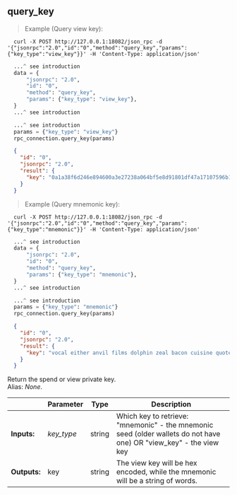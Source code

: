 ## **query_key**

> Example (Query view key):

```shell
  curl -X POST http://127.0.0.1:18082/json_rpc -d '{"jsonrpc":"2.0","id":"0","method":"query_key","params":{"key_type":"view_key"}}' -H 'Content-Type: application/json'
```
```python
  ...^ see introduction
  data = {
      "jsonrpc": "2.0",
      "id": "0",
      "method": "query_key",
      "params": {"key_type": "view_key"},
  }
  ...^ see introduction
```
```py
  ...^ see introduction
  params = {"key_type": "view_key"}
  rpc_connection.query_key(params)
```
```json
  {
    "id": "0",
    "jsonrpc": "2.0",
    "result": {
      "key": "0a1a38f6d246e894600a3e27238a064bf5e8d91801df47a17107596b1378e501"
    }
  }
```
> Example (Query mnemonic key):


```shell
  curl -X POST http://127.0.0.1:18082/json_rpc -d '{"jsonrpc":"2.0","id":"0","method":"query_key","params":{"key_type":"mnemonic"}}' -H 'Content-Type: application/json'
```
```python
  ...^ see introduction
  data = {
      "jsonrpc": "2.0",
      "id": "0",
      "method": "query_key",
      "params": {"key_type": "mnemonic"},
  }
  ...^ see introduction
```
```py
  ...^ see introduction
  params = {"key_type": "mnemonic"}
  rpc_connection.query_key(params)
```
```json
  {
    "id": "0",
    "jsonrpc": "2.0",
    "result": {
      "key": "vocal either anvil films dolphin zeal bacon cuisine quote syndrome rejoices envy okay pancakes tulips lair greater petals organs enmity dedicated oust thwart tomorrow tomorrow"
    }
  }
```
Return the spend or view private key.  
Alias: *None*.  

|             | Parameter  | Type   | Description
| ---         | ---        | ---    | ---
|**Inputs:**  | *key_type* | string | Which key to retrieve: "mnemonic" - the mnemonic seed (older wallets do not have one) OR "view_key" - the view key
|**Outputs:** | key        | string | The view key will be hex encoded, while the mnemonic will be a string of words.
